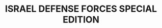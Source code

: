 ---
title: "ISRAEL DEFENSE FORCES SPECIAL EDITION"
price: "TBA"
desc: "Opis nije dostupan"
img_path: "/assets/img/A.MIG-7163.jpg"
brand: AMMO
available: true
cat: "acrylics"
subcat: "ACRYLIC PAINT SETS"
subsubcat: "SS"
---